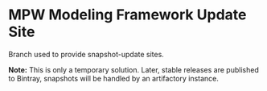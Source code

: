 # MPW Modeling Framework Update Site

Branch used to provide snapshot-update sites.

**Note:** This is only a temporary solution. Later, stable releases are published to Bintray, snapshots will be handled by an artifactory instance.